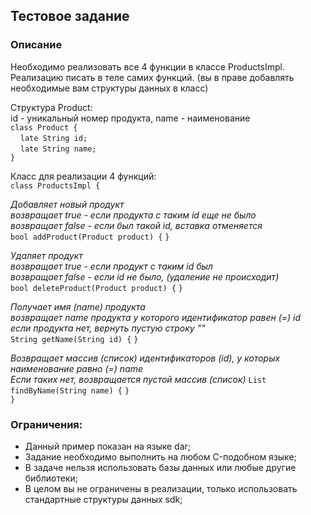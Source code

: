## Тестовое задание

### Описание

Необходимо реализовать все 4 функции в классе ProductsImpl.
Реализацию писать в теле самих функций. (вы в праве добавлять необходимые вам структуры данных в класс)

Структура Product:<br>
id - уникальный номер продукта, name - наименование<br>
`class Product {`<br>
&nbsp;&nbsp;&nbsp;&nbsp;`late String id;`<br>
&nbsp;&nbsp;&nbsp;&nbsp;`late String name;`<br>
`}`

Класс для реализации 4 функций:<br>
`class ProductsImpl {`<br>

*Добавляет новый продукт<br>
возвращает true - если продукта с таким id еще не было<br>
возвращает false - если был такой id, вставка отменяется<br>*
`bool addProduct(Product product) {`
`}`

*Удаляет продукт<br>
возвращает true - если продукт с таким id был<br>
возвращает false - если id не было, (удаление не происходит)<br>*
`bool deleteProduct(Product product) {`
`}`

*Получает имя (name) продукта<br>
возвращает name продукта у которого идентификатор равен (=) id<br>
если продукта нет, вернуть пустую строку ""<br>*
`String getName(String id) {`
`}`

*Возвращает массив (список) идентификаторов (id), у которых наименование равно (=) name<br>
Если таких нет, возвращается пустой массив (список)*
`List findByName(String name) {`
`}`<br>
`}`

### Ограничения:

* Данный пример показан на языке dar;
* Задание необходимо выполнить на любом C-подобном языке;
* В задаче нельзя использовать базы данных или любые другие библиотеки;
* В целом вы не ограничены в реализации, только использовать стандартные структуры данных sdk;
